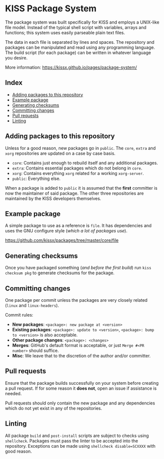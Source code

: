 # KISS Package System

The package system was built specifically for KISS and employs a UNIX-like file model. Instead of the typical shell script with variables, arrays and functions; this system uses easily parseable plain text files.

The data in each file is separated by lines and spaces. The repository and packages can be manipulated and read using any programming language. The build script (for each package) can be written in whatever language you desire.

More information: https://kissx.github.io/pages/package-system/


## Index

<!-- vim-markdown-toc GFM -->

* [Adding packages to this repository](#adding-packages-to-this-repository)
* [Example package](#example-package)
* [Generating checksums](#generating-checksums)
* [Committing changes](#committing-changes)
* [Pull requests](#pull-requests)
* [Linting](#linting)

<!-- vim-markdown-toc -->

## Adding packages to this repository

Unless for a good reason, new packages go in `public`. The `core`, `extra` and `xorg` repositories are updated on a case by case basis.

- `core`: Contains just enough to rebuild itself and any additional packages.
- `extra`: Contains essential packages which do not belong in `core`.
- `xorg`: Contains everything `xorg` related for a working `xorg-server`.
- `public`: Everything else.

When a package is added to `public` it is assumed that the **first** committer is now the maintainer of said package. The other three repositories are maintained by the KISS developers themselves.


## Example package

A simple package to use as a reference is `file`. It has dependencies and uses the GNU configure style (*which a lot of packages use*).

https://github.com/kissx/packages/tree/master/core/file


## Generating checksums

Once you have packaged something (*and before the first build*) run `kiss checksum pkg` to generate checksums for the package.


## Committing changes

One package per commit unless the packages are very closely related (`linux` and `linux-headers`).

Commit rules:

* **New packages**: `<package>: new package at <version>`
* **Existing packages**: `<package>: update to <version>`, `<package>: bump to <version>` is also acceptable.
* **Other package changes**: `<package>: <changes>`
* **Merges**: GitHub's default format is acceptable, or just `Merge #<PR number>` should suffice.
* **Misc**: We leave that to the discretion of the author and/or committer.


## Pull requests

Ensure that the package builds successfully on your system before creating a pull request. If for some reason it **does not**, open an issue if assistance is needed.

Pull requests should only contain the new package and any dependencies which do not yet exist in any of the repositories.


## Linting

All package `build` and `post-install` scripts are subject to checks using `shellcheck`. Packages must pass the linter to be accepted into the repository. Exceptions can be made using `shellcheck disable=SCXXXX` with good reason.
